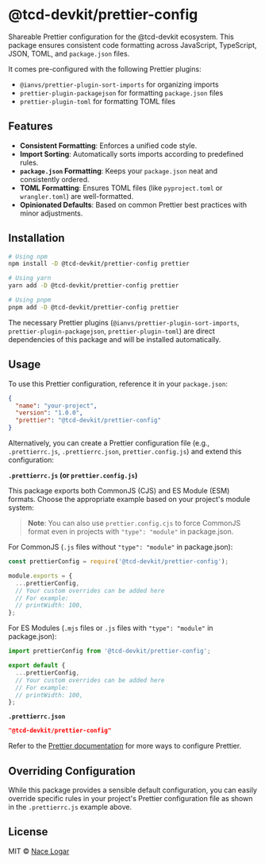 # @tcd-devkit/prettier-config

Shareable Prettier configuration for the @tcd-devkit ecosystem. This package ensures consistent code formatting across JavaScript, TypeScript, JSON, TOML, and `package.json` files.

It comes pre-configured with the following Prettier plugins:

- `@ianvs/prettier-plugin-sort-imports` for organizing imports
- `prettier-plugin-packagejson` for formatting `package.json` files
- `prettier-plugin-toml` for formatting TOML files

## Features

- **Consistent Formatting**: Enforces a unified code style.
- **Import Sorting**: Automatically sorts imports according to predefined rules.
- **`package.json` Formatting**: Keeps your `package.json` neat and consistently ordered.
- **TOML Formatting**: Ensures TOML files (like `pyproject.toml` or `wrangler.toml`) are well-formatted.
- **Opinionated Defaults**: Based on common Prettier best practices with minor adjustments.

## Installation

```bash
# Using npm
npm install -D @tcd-devkit/prettier-config prettier

# Using yarn
yarn add -D @tcd-devkit/prettier-config prettier

# Using pnpm
pnpm add -D @tcd-devkit/prettier-config prettier
```

The necessary Prettier plugins (`@ianvs/prettier-plugin-sort-imports`, `prettier-plugin-packagejson`, `prettier-plugin-toml`) are direct dependencies of this package and will be installed automatically.

## Usage

To use this Prettier configuration, reference it in your `package.json`:

```json
{
  "name": "your-project",
  "version": "1.0.0",
  "prettier": "@tcd-devkit/prettier-config"
}
```

Alternatively, you can create a Prettier configuration file (e.g., `.prettierrc.js`, `.prettierrc.json`, `prettier.config.js`) and extend this configuration:

**`.prettierrc.js` (or `prettier.config.js`)**

This package exports both CommonJS (CJS) and ES Module (ESM) formats. Choose the appropriate example based on your project's module system:

> **Note**: You can also use `prettier.config.cjs` to force CommonJS format even in projects with `"type": "module"` in package.json.

For CommonJS (`.js` files without `"type": "module"` in package.json):

```javascript
const prettierConfig = require('@tcd-devkit/prettier-config');

module.exports = {
  ...prettierConfig,
  // Your custom overrides can be added here
  // For example:
  // printWidth: 100,
};
```

For ES Modules (`.mjs` files or `.js` files with `"type": "module"` in package.json):

```javascript
import prettierConfig from '@tcd-devkit/prettier-config';

export default {
  ...prettierConfig,
  // Your custom overrides can be added here
  // For example:
  // printWidth: 100,
};
```

**`.prettierrc.json`**

```json
"@tcd-devkit/prettier-config"
```

Refer to the [Prettier documentation](https://prettier.io/docs/en/configuration.html) for more ways to configure Prettier.

## Overriding Configuration

While this package provides a sensible default configuration, you can easily override specific rules in your project's Prettier configuration file as shown in the `.prettierrc.js` example above.

## License

MIT © [Nace Logar](https://thecodedestroyer.com)
